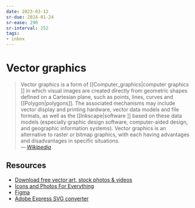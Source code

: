 ```yaml
---
date: 2023-03-12
sr-due: 2024-01-24
sr-ease: 290
sr-interval: 252
tags:
- inbox
---
```


# Vector graphics

> Vector graphics is a form of [[Computer_graphics|computer graphics ]] in which
> visual images are created directly from geometric shapes defined on a
> Cartesian plane, such as points, lines, curves and [[Polygon|polygons]]. The
> associated mechanisms may include vector display and printing hardware, vector
> data models and file formats, as well as the [[Inkscape|software ]] based on
> these data models (especially graphic design software, computer-aided design,
> and geographic information systems). Vector graphics is an alternative to
> raster or bitmap graphics, with each having advantages and disadvantages in
> specific situations.\
> — <cite>[Wikipedia](https://en.wikipedia.org/wiki/Vector_graphics)</cite>

## Resources

- [Download free vector art, stock photos & videos](https://www.vecteezy.com/)
- [Icons and Photos For Everything](https://thenounproject.com/)
- [Figma](https://www.figma.com/)
- [Adobe Express SVG converter](https://express.adobe.com/tools/convert-to-svg)
